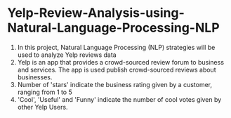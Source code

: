 # Yelp-Review-Analysis-using-Natural-Language-Processing-NLP

1. In this project, Natural Language Processing (NLP) strategies will be used to analyze Yelp reviews data
2. Yelp is an app that provides a crowd-sourced review forum to business and services. The app is used publish crowd-sourced reviews about    businesses.
3. Number of 'stars' indicate the business rating given by a customer, ranging from 1 to 5
4. 'Cool', 'Useful' and 'Funny' indicate the number of cool votes given by other Yelp Users. 
